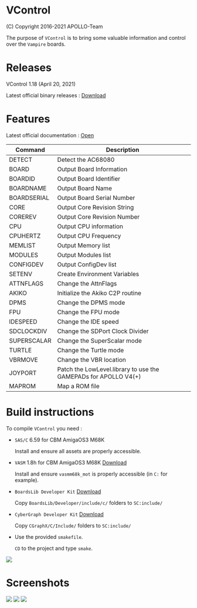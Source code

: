 # VControl

(C) Copyright 2016-2021 APOLLO-Team

The purpose of `VControl` is to bring some valuable information and control over the `Vampire` boards.


# Releases

VControl 1.18 (April 20, 2021)

Latest official binary releases : [Download](https://www.apollo-accelerators.com/wiki/doku.php/saga:updates)


# Features

Latest official documentation : [Open](DOCUMENTATION.md#documentation)


Command | Description
------------ | -------------
DETECT | Detect the AC68080
BOARD | Output Board Information
BOARDID | Output Board Identifier
BOARDNAME | Output Board Name
BOARDSERIAL | Output Board Serial Number
CORE | Output Core Revision String
COREREV | Output Core Revision Number
CPU | Output CPU information
CPUHERTZ | Output CPU Frequency
MEMLIST | Output Memory list
MODULES | Output Modules list
CONFIGDEV | Output ConfigDev list
SETENV | Create Environment Variables
ATTNFLAGS | Change the AttnFlags
AKIKO | Initialize the Akiko C2P routine
DPMS | Change the DPMS mode
FPU | Change the FPU mode
IDESPEED | Change the IDE speed
SDCLOCKDIV | Change the SDPort Clock Divider
SUPERSCALAR | Change the SuperScalar mode
TURTLE | Change the Turtle mode
VBRMOVE | Change the VBR location
JOYPORT | Patch the LowLevel.library to use the GAMEPADs for APOLLO V4(+)
MAPROM | Map a ROM file


# Build instructions

To compile `VControl` you need :

* `SAS/C` 6.59 for CBM AmigaOS3 M68K

  Install and ensure all assets are properly accessible.

* `VASM` 1.8h for CBM AmigaOS3 M68K [Download](http://sun.hasenbraten.de/vasm/bin/rel/vasmm68k_mot_os3.lha)

  Install and ensure `vasmm68k_mot` is properly accessible (in `C:` for example).

* `BoardsLib Developer Kit` [Download](http://aminet.net/dev/misc/CGraphX-DevKit.lha)

  Copy `BoardsLib/Developer/include/c/` folders to `SC:include/`

* `CyberGraph Developer Kit` [Download](http://aminet.net/util/libs/BoardsLib.lha)

  Copy `CGraphX/C/Include/` folders to `SC:include/`

* Use the provided `smakefile`.

  `CD` to the project and type `smake`.

<img src="BuildInstructions.png" />


# Screenshots

<img src="Screenshot01.png" />

<img src="Screenshot02.png" />

<img src="Screenshot03.png" />
